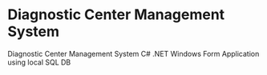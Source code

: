 # Diagnostic Center Management System

Diagnostic Center Management System C# .NET Windows Form Application using local SQL DB

